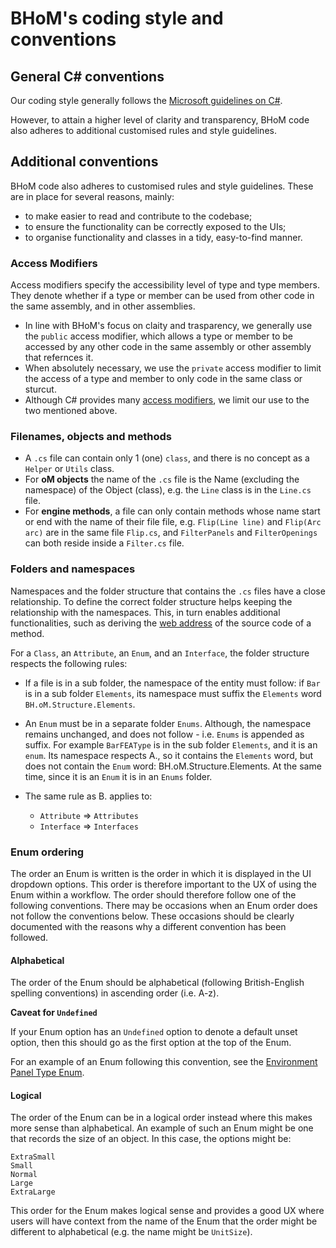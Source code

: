 # BHoM's coding style and conventions

## General C# conventions

Our coding style generally follows the [Microsoft guidelines on C#](https://docs.microsoft.com/en-us/dotnet/csharp/tour-of-csharp/).

However, to attain a higher level of clarity and transparency, BHoM code also adheres to additional customised rules and style guidelines.

## Additional conventions

BHoM code also adheres to customised rules and style guidelines. These are in place for several reasons, mainly:

- to make easier to read and contribute to the codebase;
- to ensure the functionality can be correctly exposed to the UIs;
- to organise functionality and classes in a tidy, easy-to-find manner.


### Access Modifiers
Access modifiers specify the accessibility level of type and type members. They denote whether if a type or member can be used from other code in the same assembly, and in other assemblies.
- In line with BHoM's focus on claity and trasparency, we generally use the `public` access modifier, which allows a type or member to be accessed by any other code in the same assembly or other assembly that refernces it.
- When absolutely necessary, we use the `private` access modifier to limit the access of a type and member to only code in the same class or sturcut.
- Although C# provides many [access modifiers](https://learn.microsoft.com/en-us/dotnet/csharp/programming-guide/classes-and-structs/access-modifiers), we limit our use to the two mentioned above.

### Filenames, objects and methods
- A `.cs` file can contain only 1 (one) `class`, and there is no concept as a `Helper` or `Utils` class.
- For **oM objects** the name of the `.cs` file is the Name (excluding the namespace) of the Object (class), e.g. the `Line` class is in the `Line.cs` file.
- For **engine methods**, a file can only contain methods whose name start or end with the name of their file file, e.g. `Flip(Line line)` and `Flip(Arc arc)` are in the same file `Flip.cs`, and `FilterPanels` and `FilterOpenings` can both reside inside a `Filter.cs` file.


### Folders and namespaces

Namespaces and the folder structure that contains the `.cs` files have a close relationship. To define the correct folder structure helps keeping the relationship with the namespaces. This, in turn enables additional functionalities, such as deriving the [web address]() of the source code of a method.

For a `Class`, an `Attribute`, an `Enum`, and an `Interface`, the folder structure respects the following rules:

- If a file is in a sub folder, the namespace of the entity must follow: if `Bar` is in a sub folder `Elements`, its namespace must suffix the `Elements` word `BH.oM.Structure.Elements`.

- An `Enum` must be in a separate folder `Enums`. Although, the namespace remains unchanged, and does not follow - i.e. `Enums` is appended as suffix. For example `BarFEAType` is in the sub folder `Elements`, and it is an `enum`. Its namespace respects A., so it contains the `Elements` word, but does not contain the `Enum` word: BH.oM.Structure.Elements. At the same time, since it is an `Enum` it is in an `Enums` folder.

- The same rule as B. applies to:
  - `Attribute` => `Attributes`
  - `Interface` => `Interfaces`


### Enum ordering

The order an Enum is written is the order in which it is displayed in the UI dropdown options. This order is therefore important to the UX of using the Enum within a workflow. The order should therefore follow one of the following conventions. There may be occasions when an Enum order does not follow the conventions below. These occasions should be clearly documented with the reasons why a different convention has been followed.

#### Alphabetical

The order of the Enum should be alphabetical (following British-English spelling conventions) in ascending order (i.e. A-z).

**Caveat for `Undefined`**

If your Enum option has an `Undefined` option to denote a default unset option, then this should go as the first option at the top of the Enum.

For an example of an Enum following this convention, see the [Environment Panel Type Enum](https://github.com/BHoM/BHoM/blob/master/Environment_oM/Elements/Enums/PanelType.cs).

#### Logical

The order of the Enum can be in a logical order instead where this makes more sense than alphabetical. An example of such an Enum might be one that records the size of an object. In this case, the options might be:

```
ExtraSmall
Small
Normal
Large
ExtraLarge
```

This order for the Enum makes logical sense and provides a good UX where users will have context from the name of the Enum that the order might be different to alphabetical (e.g. the name might be `UnitSize`).
